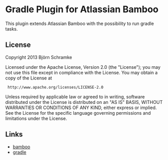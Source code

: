 Gradle Plugin for Atlassian Bamboo
=====================

This plugin extends Atlassian Bamboo with the possibility to run gradle tasks.

## License
Copyright 2013 Björn Schramke

Licensed under the Apache License, Version 2.0 (the "License");
you may not use this file except in compliance with the License.
You may obtain a copy of the License at

     http://www.apache.org/licenses/LICENSE-2.0

Unless required by applicable law or agreed to in writing, software
distributed under the License is distributed on an "AS IS" BASIS,
WITHOUT WARRANTIES OR CONDITIONS OF ANY KIND, either express or implied.
See the License for the specific language governing permissions and
limitations under the License.

## Links

* [bamboo](http://www.atlassian.com/software/bamboo/overview)
* [gradle](http://www.gradle.org/overview)

